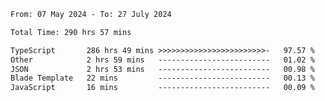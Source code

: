 
<!--START_SECTION:waka-->

```txt
From: 07 May 2024 - To: 27 July 2024

Total Time: 290 hrs 57 mins

TypeScript       286 hrs 49 mins >>>>>>>>>>>>>>>>>>>>>>>>-   97.57 %
Other            2 hrs 59 mins   -------------------------   01.02 %
JSON             2 hrs 53 mins   -------------------------   00.98 %
Blade Template   22 mins         -------------------------   00.13 %
JavaScript       16 mins         -------------------------   00.09 %
```

<!--END_SECTION:waka-->

<!--

### Hi there 👋
**Iam-cesar/Iam-cesar** is a ✨ _special_ ✨ repository because its `README.md` (this file) appears on your GitHub profile.

Here are some ideas to get you started:

- 🔭 I’m currently working on ...
- 🌱 I’m currently learning ...
- 👯 I’m looking to collaborate on ...
- 🤔 I’m looking for help with ...
- 💬 Ask me about ...
- 📫 How to reach me: ...
- 😄 Pronouns: ...
- ⚡ Fun fact: ...
-->

